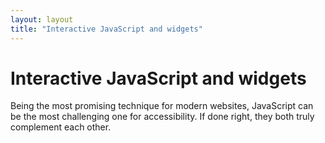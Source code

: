 ```yaml
---
layout: layout
title: "Interactive JavaScript and widgets"
---
```


# Interactive JavaScript and widgets

Being the most promising technique for modern websites, JavaScript can be the most challenging one for accessibility. If done right, they both truly complement each other.

